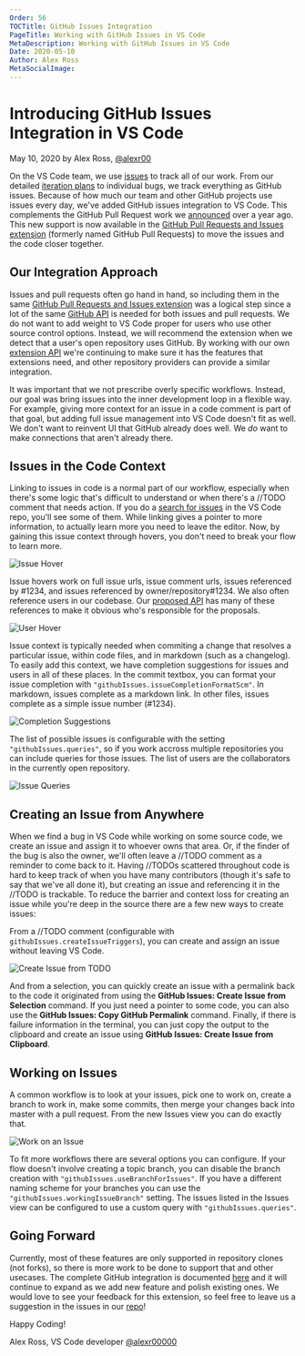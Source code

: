 ```yaml
---
Order: 56
TOCTitle: GitHub Issues Integration
PageTitle: Working with GitHub Issues in VS Code
MetaDescription: Working with GitHub Issues in VS Code
Date: 2020-05-10
Author: Alex Ross
MetaSocialImage:
---
```

# Introducing GitHub Issues Integration in VS Code

May 10, 2020 by Alex Ross, [@alexr00](https://github.com/alexr00/)

On the VS Code team, we use [issues](https://github.com/microsoft/vscode/issues) to track all of our work. From our detailed [iteration plans](https://github.com/microsoft/vscode/issues?q=is%3Aopen+is%3Aissue+label%3Aiteration-plan) to individual bugs, we track everything as GitHub issues. Because of how much our team and other GitHub projects use issues every day, we've added GitHub issues integration to VS Code. This complements the GitHub Pull Request work we [announced](https://code.visualstudio.com/blogs/2018/09/10/introducing-github-pullrequests) over a year ago. This new support is now available in the [GitHub Pull Requests and Issues extension](https://marketplace.visualstudio.com/items?itemName=GitHub.vscode-pull-request-github) (formerly named GitHub Pull Requests) to move the issues and the code closer together.


## Our Integration Approach

Issues and pull requests often go hand in hand, so including them in the same [GitHub Pull Requests and Issues extension](https://marketplace.visualstudio.com/items?itemName=GitHub.vscode-pull-request-github) was a logical step since a lot of the same [GitHub API](https://developer.github.com/v4/) is needed for both issues and pull requests. We do not want to add weight to VS Code proper for users who use other source control options. Instead, we will recommend the extension when we detect that a user's open repository uses GitHub. By working with our own [extension API](https://code.visualstudio.com/api/references/vscode-api) we're continuing to make sure it has the features that extensions need, and other repository providers can provide a similar integration.

It was important that we not prescribe overly specific workflows. Instead, our goal was bring issues into the inner development loop in a flexible way. For example, giving more context for an issue in a code comment is part of that goal, but adding full issue management into VS Code doesn't fit as well. We don't want to reinvent UI that GitHub already does well. We *do* want to make connections that aren't already there.

## Issues in the Code Context

Linking to issues in code is a normal part of our workflow, especially when there's some logic that's difficult to understand or when there's a //TODO comment that needs action. If you do a [search for issues](https://github.com/microsoft/vscode/search?q=%22microsoft%2Fvscode%2Fissues%2F%22&type=Issues) in the VS Code repo, you'll see some of them. While linking gives a pointer to more information, to actually learn more you need to leave the editor. Now, by gaining this issue context through hovers, you don't need to break your flow to learn more.

![Issue Hover](issue-hover.png)

Issue hovers work on full issue urls, issue comment urls, issues referenced by #1234, and issues referenced by owner/repository#1234. We also often reference users in our codebase. Our [proposed API](https://github.com/microsoft/vscode/blob/d8317abc50e347d76fd471f5a070996cc7f73e20/src/vs/vscode.proposed.d.ts) has many of these references to make it obvious who's responsible for the proposals.

![User Hover](user-hover.png)

Issue context is typically needed when commiting a change that resolves a particular issue, within code files, and in markdown (such as a changelog). To easily add this context, we have completion suggestions for issues and users in all of these places. In the commit textbox, you can format your issue completion with `"githubIssues.issueCompletionFormatScm"`. In markdown, issues complete as a markdown link. In other files, issues complete as a simple issue number (#1234).

![Completion Suggestions](completion-suggestions.gif)

The list of possible issues is configurable with the setting `"githubIssues.queries"`, so if you work accross multiple repositories you can include queries for those issues. The list of users are the collaborators in the currently open repository.

![Issue Queries](issue-queries.png)

## Creating an Issue from Anywhere

When we find a bug in VS Code while working on some source code, we create an issue and assign it to whoever owns that area. Or, if the finder of the bug is also the owner, we'll often leave a //TODO comment as a reminder to come back to it. Having //TODOs scattered throughout code is hard to keep track of when you have many contributors (though it's safe to say that we've all done it), but creating an issue and referencing it in the //TODO is trackable. To reduce the barrier and context loss for creating an issue while you're deep in the source there are a few new ways to create issues:

From a //TODO comment (configurable with `githubIssues.createIssueTriggers`), you can create and assign an issue without leaving VS Code.

![Create Issue from TODO](create-from-todo.gif)

And from a selection, you can quickly create an issue with a permalink back to the code it originated from using the **GitHub Issues: Create Issue from Selection** command. If you just need a pointer to some code, you can also use the **GitHub Issues: Copy GitHub Permalink** command. Finally, if there is failure information in the terminal, you can just copy the output to the clipboard and create an issue using **GitHub Issues: Create Issue from Clipboard**.

## Working on Issues

A common workflow is to look at your issues, pick one to work on, create a branch to work in, make some commits, then merge your changes back into master with a pull request. From the new Issues view you can do exactly that.

![Work on an Issue](work-on-issue.gif)

To fit more workflows there are several options you can configure. If your flow doesn't involve creating a topic branch, you can disable the branch creation with `"githubIssues.useBranchForIssues"`. If you have a different naming scheme for your branches you can use the `"githubIssues.workingIssueBranch"` setting. The issues listed in the Issues view can be configured to use a custom query with `"githubIssues.queries"`.

## Going Forward

Currently, most of these features are only supported in repository clones (not forks), so there is more work to be done to support that and other usecases. The complete GitHub integration is documented [here](https://code.visualstudio.com/docs/editor/github) and it will continue to expand as we add new feature and polish existing ones. We would love to see your feedback for this extension, so feel free to leave us a suggestion in the issues in our [repo](https://github.com/microsoft/vscode-pull-request-github/issues)!

Happy Coding!

Alex Ross, VS Code developer
[@alexr00000](https://twitter.com/alexr00000)
